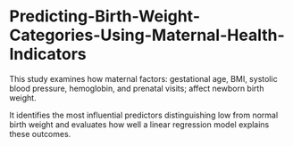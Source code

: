 # Predicting-Birth-Weight-Categories-Using-Maternal-Health-Indicators
This study examines how maternal factors:
gestational age, BMI, systolic blood pressure, hemoglobin, and prenatal visits; affect newborn birth weight.

It identifies the most influential predictors distinguishing low from normal birth weight and evaluates how well a linear regression model explains these outcomes.
